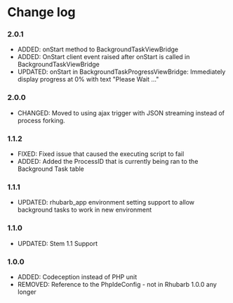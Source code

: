 # Change log

### 2.0.1

* ADDED: onStart method to BackgroundTaskViewBridge 
* ADDED: OnStart client event raised after onStart is called in BackgroundTaskViewBridge
* UPDATED: onStart in BackgroundTaskProgressViewBridge: Immediately display progress at 0% with text "Please Wait ..."

### 2.0.0

* CHANGED: Moved to using ajax trigger with JSON streaming instead of process forking.   

### 1.1.2

* FIXED:    Fixed issue that caused the executing script to fail 
* ADDED:    Added the ProcessID that is currently being ran to the Background Task table

### 1.1.1
* UPDATED:  rhubarb_app environment setting support to allow background tasks to work in new environment

### 1.1.0
* UPDATED:	Stem 1.1 Support

### 1.0.0

* ADDED:    Codeception instead of PHP unit
* REMOVED:  Reference to the PhpIdeConfig - not in Rhubarb 1.0.0 any longer
